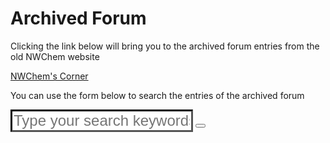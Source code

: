 # Archived Forum

Clicking the link below will bring you to the archived forum entries from the old NWChem website

<a href="oldforum.html">NWChem's Corner</a>


You can use the form below to search the entries of the archived forum
<!-- Load icon library -->
<!--link rel="stylesheet" href="https://cdnjs.cloudflare.com/ajax/libs/font-awesome/4.7.0/css/font-awesome.min.css"-->
   <link rel="stylesheet" href="https://cdnjs.cloudflare.com/ajax/libs/font-awesome/6.4.0/css/all.min.css">

<div class="old search">
<form action="https://www.google.com/search" class="searchform" method="get" name="searchform" target="_blank">
<input name="sitesearch" type="hidden" value="nwchemgit.github.io/Special_AWCforum">
<input autocomplete="on" class="form-control search" name="q" placeholder="Type your search keywords here" required="required"  type="text" style='font-size:24px;border:3px inset #000000;' maxlength="18" size="18">
<button type="submit"><i class='fas fa-search' style='font-size:24px'></i></button>
</form>
</div>
